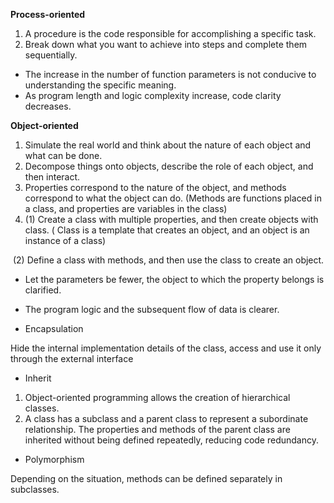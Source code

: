 **Process-oriented**

1. A procedure is the code responsible for accomplishing a specific task.
2. Break down what you want to achieve into steps and complete them sequentially.

- The increase in the number of function parameters is not conducive to understanding the specific meaning.
- As program length and logic complexity increase, code clarity decreases.



**Object-oriented**

1. Simulate the real world and think about the nature of each object and what can be done. 
2. Decompose things onto objects, describe the role of each object, and then interact.
3. Properties correspond to the nature of the object, and methods correspond to what the object can do. (Methods are functions placed in a class, and properties are variables in the class)
4. (1) Create a class with multiple properties, and then create objects with class. ( Class is a template that creates an object, and an object is an instance of a class)

​       (2)  Define a class with methods, and then use the class to create an object.

- Let the parameters be fewer, the object to which the property belongs is clarified.
- The program logic and the subsequent flow of data is clearer.



- Encapsulation

Hide the internal implementation details of the class, access and use it only through the external interface

- Inherit

1. Object-oriented programming allows the creation of hierarchical classes.
2. A class has a subclass and a parent class to represent a subordinate relationship. The properties and methods of the parent class are inherited without being defined repeatedly, reducing code redundancy.

- Polymorphism

Depending on the situation, methods can be defined separately in subclasses.

